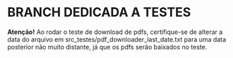# BRANCH DEDICADA A TESTES

**Atenção!** Ao rodar o teste de download de pdfs, certifique-se de alterar a data do arquivo em src_testes/pdf_downloader_last_date.txt para uma data posterior não muito distante, já que os pdfs serão baixados no teste. 

